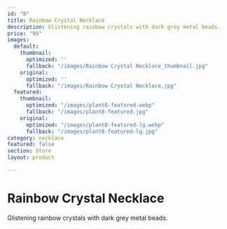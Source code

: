 ```yaml
---
id: "8"
title: Rainbow Crystal Necklace
description: Glistening rainbow crystals with dark grey metal beads.
price: "95"
images:
  default:
    thumbnail:
      optimized: ''
      fallback: "/images/Rainbow Crystal Necklace_thumbnail.jpg"
    original:
      optimized: ''
      fallback: "/images/Rainbow Crystal Necklace.jpg"
  featured:
    thumbnail:
      optimized: "/images/plant8-featured.webp"
      fallback: "/images/plant8-featured.jpg"
    original:
      optimized: "/images/plant8-featured-lg.webp"
      fallback: "/images/plant8-featured-lg.jpg"
category: necklace
featured: false
section: Store
layout: product

---
```

# Rainbow Crystal Necklace

Glistening rainbow crystals with dark grey metal beads.